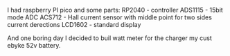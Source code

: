 I had raspberry PI pico and some parts:
RP2040 - controller
ADS1115 - 15bit mode ADC
ACS712 - Hall current sensor with middle point for
two sides current derections
LCD1602 - standard display 

And one boring day I decided to buil watt meter for the charger my cust ebyke 52v battery.

